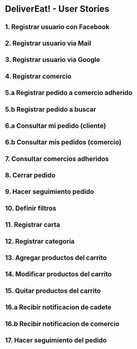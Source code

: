 # DeliverEat! - User Stories

## 1. Registrar usuario con Facebook

## 2. Registrar usuario via Mail

## 3. Registrar usuario via Google 

## 4. Registrar comercio

## 5.a Registrar pedido a comercio adherido

## 5.b Registrar pedido a buscar

## 6.a Consultar mi pedido (cliente)

## 6.b Consultar mis pedidos (comercio)

## 7. Consultar comercios adheridos

## 8. Cerrar pedido

## 9. Hacer seguimiento pedido

## 10. Definir filtros

## 11. Registrar carta

## 12. Registrar categoría

## 13. Agregar productos del carrito

## 14. Modificar productos del carrito

## 15. Quitar productos del carrito

## 16.a Recibir notificacion de cadete

## 16.b Recibir notificacion de comercio

## 17. Hacer seguimiento del pedido

## 